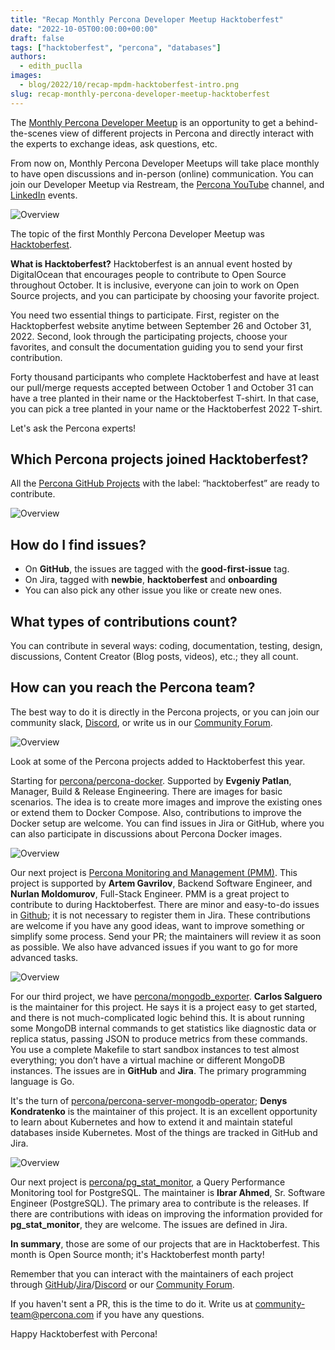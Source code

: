 ```yaml
---
title: "Recap Monthly Percona Developer Meetup Hacktoberfest"
date: "2022-10-05T00:00:00+00:00"
draft: false
tags: ["hacktoberfest", "percona", "databases"]
authors:
  - edith_puclla
images:
  - blog/2022/10/recap-mpdm-hacktoberfest-intro.png
slug: recap-monthly-percona-developer-meetup-hacktoberfest
---
```


The [Monthly Percona Developer Meetup](https://percona.community/blog/2022/09/26/monthly-percona-developer-meetup/) is an opportunity to get a behind-the-scenes view of different projects in Percona and directly interact with the experts to exchange ideas, ask questions, etc.

From now on, Monthly Percona Developer Meetups will take place monthly to have open discussions and in-person (online) communication. You can join our Developer Meetup via Restream, the [Percona YouTube](https://www.youtube.com/channel/UCLJ0Ok4HeUBrRYF4irturVA) channel, and [LinkedIn](https://www.linkedin.com/company/percona/) events.

![Overview](blog/2022/10/recap-mpdm-hacktoberfest-intro.png)

The topic of the first Monthly Percona Developer Meetup was [Hacktoberfest](https://hacktoberfest.com/).

**What is Hacktoberfest?** Hacktoberfest is an annual event hosted by DigitalOcean that encourages people to contribute to Open Source throughout October. It is inclusive, everyone can join to work on Open Source projects, and you can participate by choosing your favorite project.

You need two essential things to participate. First, register on the Hacktopberfest website anytime between September 26 and October 31, 2022. Second, look through the participating projects, choose your favorites, and consult the documentation guiding you to send your first contribution.

Forty thousand participants who complete Hacktoberfest and have at least our pull/merge requests accepted between October 1 and October 31 can have a tree planted in their name or the Hacktoberfest T-shirt. In that case, you can pick a tree planted in your name or the Hacktoberfest 2022 T-shirt.

Let's ask the Percona experts!

## Which Percona projects joined Hacktoberfest?

All the [Percona GitHub Projects](https://github.com/search?q=org%3Apercona+hacktoberfest) with the label: “hacktoberfest” are ready to contribute.

![Overview](blog/2022/10/recap-mpdm-hacktoberfest-youtube.png)

## How do I find issues?

- On **GitHub**, the issues are tagged with the **good-first-issue** tag.
- On Jira, tagged with **newbie**, **hacktoberfest** and **onboarding**
- You can also pick any other issue you like or create new ones.

## What types of contributions count?

You can contribute in several ways: coding, documentation, testing, design, discussions, Content Creator (Blog posts, videos), etc.; they all count.

## How can you reach the Percona team?

The best way to do it is directly in the Percona projects, or you can join our community slack, [Discord](https://discord.com/channels/808660945513611334/1019608914683244635), or write us in our [Community Forum](https://forums.percona.com/).

![Overview](blog/2022/10/recap-mdpdm-hacktoberfest-repositories.png)

Look at some of the Percona projects added to Hacktoberfest this year.

Starting for [percona/percona-docker](https://github.com/percona/percona-docker). Supported by **Evgeniy Patlan**, Manager, Build & Release Engineering. There are images for basic scenarios. The idea is to create more images and improve the existing ones or extend them to Docker Compose. Also, contributions to improve the Docker setup are welcome. You can find issues in Jira or GitHub, where you can also participate in discussions about Percona Docker images.

![Overview](blog/2022/10/recap-percona-docker.png)

Our next project is [Percona Monitoring and Management (PMM)](https://github.com/percona/pmm). This project is supported by **Artem Gavrilov**, Backend Software Engineer, and **Nurlan Moldomurov**, Full-Stack Engineer. PMM is a great project to contribute to during Hacktoberfest. There are minor and easy-to-do issues in [Github](https://github.com/percona/pmm/issues); it is not necessary to register them in Jira. These contributions are welcome if you have any good ideas, want to improve something or simplify some process. Send your PR; the maintainers will review it as soon as possible. We also have advanced issues if you want to go for more advanced tasks.

![Overview](blog/2022/10/recap-pmm.png)

For our third project, we have [percona/mongodb_exporter](https://github.com/percona/mongodb_exporter). **Carlos Salguero** is the maintainer for this project. He says it is a project easy to get started, and there is not much-complicated logic behind this.
It is about running some MongoDB internal commands to get statistics like diagnostic data or replica status, passing JSON to produce metrics from these commands. You use a complete Makefile to start sandbox instances to test almost everything; you don’t have a virtual machine or different MongoDB instances. The issues are in **GitHub** and **Jira**. The primary programming language is Go.

It's the turn of [percona/percona-server-mongodb-operator](https://github.com/percona/percona-server-mongodb-operator); **Denys Kondratenko** is the maintainer of this project. It is an excellent opportunity to learn about Kubernetes and how to extend it and maintain stateful databases inside Kubernetes. Most of the things are tracked in GitHub and Jira.

![Overview](blog/2022/10/recap-operator.png)

Our next project is [percona/pg_stat_monitor](https://github.com/percona/pg_stat_monitor), a Query Performance Monitoring tool for PostgreSQL. The maintainer is **Ibrar Ahmed**, Sr. Software Engineer (PostgreSQL). The primary area to contribute is the releases. If there are contributions with ideas on improving the information provided for **pg_stat_monitor**, they are welcome. The issues are defined in Jira.

**In summary**, those are some of our projects that are in Hacktoberfest.
This month is Open Source month; it's Hacktoberfest month party!

Remember that you can interact with the maintainers of each project through [GitHub](https://github.com/search?q=org%3Apercona+hacktoberfest)/[Jira](https://jira.percona.com/browse/DISTMYSQL-228?filter=-4)/[Discord](https://discord.com/channels/808660945513611334/1019608914683244635) or our [Community Forum](https://forums.percona.com/).

If you haven't sent a PR, this is the time to do it. Write us at community-team@percona.com if you have any questions.

Happy Hacktoberfest with Percona!
